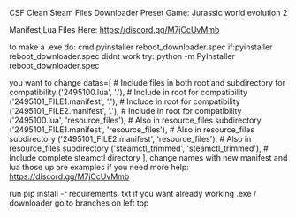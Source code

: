 CSF Clean Steam Files Downloader
Preset Game: Jurassic world evolution 2

Manifest,Lua Files Here: https://discord.gg/M7jCcUvMmb

to make a .exe do:
cmd
pyinstaller reboot_downloader.spec
if:pyinstaller reboot_downloader.spec didnt work try:
python -m PyInstaller reboot_downloader.spec

you want to change 
datas=[
        # Include files in both root and subdirectory for compatibility
        ('2495100.lua', '.'),  # Include in root for compatibility
        ('2495101_FILE1.manifest', '.'),  # Include in root for compatibility 
        ('2495101_FILE2.manifest', '.'),  # Include in root for compatibility 
        ('2495100.lua', 'resource_files'),  # Also in resource_files subdirectory
        ('2495101_FILE1.manifest', 'resource_files'),  # Also in resource_files subdirectory
        ('2495101_FILE2.manifest', 'resource_files'),  # Also in resource_files subdirectory
        ('steamctl_trimmed', 'steamctl_trimmed'),  # Include complete steamctl directory
    ],
change names with new manifest and lua those up are examples if you need more help: https://discord.gg/M7jCcUvMmb

run pip install -r requirements. txt
if you want already working .exe / downloader go to branches on left top
